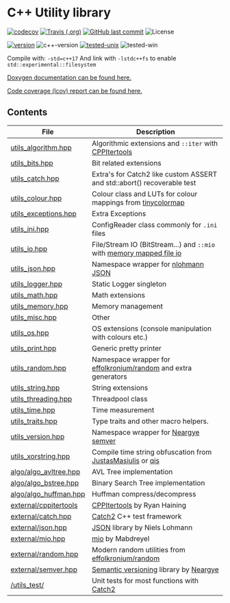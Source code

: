 # C++ Utility library

[![codecov](https://codecov.io/gh/Wosser1sProductions/utils/branch/master/graph/badge.svg)](https://codecov.io/gh/Wosser1sProductions/utils)
[![Travis (.org)](https://img.shields.io/travis/wosser1sproductions/utils.svg)](https://travis-ci.org/Wosser1sProductions/utils)
[![GitHub last commit](https://img.shields.io/github/last-commit/Wosser1sProductions/utils.svg)](https://github.com/Wosser1sProductions/utils/commits/master)
![License](https://img.shields.io/github/license/Wosser1sProductions/utils.svg?color=blue)

[![version](https://img.shields.io/badge/version-0.42.0--beta-brightgreen.svg)](http://semver.org/)
![c++-version](https://img.shields.io/badge/std-%3E%3D%20c%2B%2B17-brightgreen.svg)
[![tested-unix](https://img.shields.io/badge/tested%20with-g%2B%2B--9.1-orange.svg)](https://gcc.gnu.org/gcc-9/)
![tested-win](https://img.shields.io/badge/tested%20with-MinGW--7.3-orange.svg)

Compile with: `-std=c++17`
And link with `-lstdc++fs` to enable `std::experimental::filesystem`

[Doxygen documentation can be found here.](https://wosser1sproductions.github.io/utils/docs/)

[Code coverage (lcov) report can be found here.](https://wosser1sproductions.github.io/utils/docs/code_coverage)

## Contents

| File                                                      | Description                                                  |
| --------------------------------------------------------- | ------------------------------------------------------------ |
| [utils_algorithm.hpp](utils_lib/utils_algorithm.hpp)      | Algorithmic extensions and `::iter` with [CPPItertools](https://github.com/ryanhaining/cppitertools) |
| [utils_bits.hpp](utils_lib/utils_bits.hpp)                | Bit related extensions                                       |
| [utils_catch.hpp](utils_lib/utils_catch.hpp)              | Extra's for Catch2 like custom ASSERT and std::abort() recoverable test |
| [utils_colour.hpp](utils_lib/utils_colour.hpp)            | Colour class and LUTs for colour mappings from [tinycolormap](https://github.com/yuki-koyama/tinycolormap) |
| [utils_exceptions.hpp](utils_lib/utils_exceptions.hpp)    | Extra Exceptions                                             |
| [utils_ini.hpp](utils_lib/utils_ini.hpp)                  | ConfigReader class commonly for `.ini` files                 |
| [utils_io.hpp](utils_lib/utils_io.hpp)                    | File/Stream IO (BitStream...) and `::mio` with [memory mapped file io](https://github.com/mandreyel/mio) |
| [utils_json.hpp](utils_lib/utils_json.hpp)                | Namespace wrapper for [nlohmann JSON](https://github.com/nlohmann/json) |
| [utils_logger.hpp](utils_lib/utils_logger.hpp)            | Static Logger singleton                                      |
| [utils_math.hpp](utils_lib/utils_math.hpp)                | Math extensions                                              |
| [utils_memory.hpp](utils_lib/utils_memory.hpp)            | Memory management                                            |
| [utils_misc.hpp](utils_lib/utils_misc.hpp)                | Other                                                        |
| [utils_os.hpp](utils_lib/utils_os.hpp)                    | OS extensions (console manipulation with colours etc.)       |
| [utils_print.hpp](utils_lib/utils_print.hpp)              | Generic pretty printer                                       |
| [utils_random.hpp](utils_lib/utils_random.hpp)            | Namespace wrapper for [effolkronium/random](https://github.com/effolkronium/random) and extra generators |
| [utils_string.hpp](utils_lib/utils_string.hpp)            | String extensions                                            |
| [utils_threading.hpp](utils_lib/utils_threading.hpp)      | Threadpool class                                             |
| [utils_time.hpp](utils_lib/utils_time.hpp)                | Time measurement                                             |
| [utils_traits.hpp](utils_lib/utils_traits.hpp)            | Type traits and other macro helpers.                         |
| [utils_version.hpp](utils_lib/utils_version.hpp)          | Namespace wrapper for [Neargye semver](https://github.com/Neargye/semver) |
| [utils_xorstring.hpp](utils_xorstring.hpp)                | Compile time string obfuscation from [JustasMasiulis](https://github.com/JustasMasiulis/xorstr) or [qis](https://github.com/qis/xorstr) |
| [algo/algo_avltree.hpp](utils_lib/algo/algo_avltree.hpp)  | AVL Tree implementation                                      |
| [algo/algo_bstree.hpp](utils_lib/algo/algo_bstree.hpp)    | Binary Search Tree implementation                            |
| [algo/algo_huffman.hpp](utils_lib/algo/algo_huffman.hpp)  | Huffman compress/decompress                                  |
| [external/cppitertools](utils_lib/external/cppitertools/) | [CPPItertools](https://github.com/ryanhaining/cppitertools) by Ryan Haining |
| [external/catch.hpp](utils_lib/external/catch.hpp)        | [Catch2](https://github.com/catchorg/Catch2) C++ test framework |
| [external/json.hpp](utils_lib/external/json.hpp)          | [JSON](https://github.com/nlohmann/json) library by Niels Lohmann |
| [external/mio.hpp](utils_lib/external/mio.hpp)            | [mio](https://github.com/mandreyel/mio) by Mabdreyel         |
| [external/random.hpp](utils_lib/external/random.hpp)      | Modern random utilities from [effolkronium/random](https://github.com/effolkronium/random) |
| [external/semver.hpp](utils_lib/external/semver.hpp)      | [Semantic versioning](https://semver.org/) library by [Neargye](https://github.com/Neargye/semver) |
| [/utils_test/](utils_test/)                               | Unit tests for most functions with [Catch2](https://github.com/catchorg/Catch2) |

